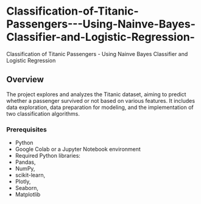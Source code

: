 # Classification-of-Titanic-Passengers---Using-Nainve-Bayes-Classifier-and-Logistic-Regression-
Classification of Titanic Passengers - Using Nainve Bayes Classifier and Logistic Regression 

## Overview

The project explores and analyzes the Titanic dataset, aiming to predict whether a passenger survived or not based on various features. It includes data exploration, data preparation for modeling, and the implementation of two classification algorithms.


### Prerequisites

- Python
- Google Colab or a Jupyter Notebook environment
- Required Python libraries:
- Pandas,
- NumPy,
- scikit-learn,
- Plotly,
- Seaborn,
- Matplotlib

